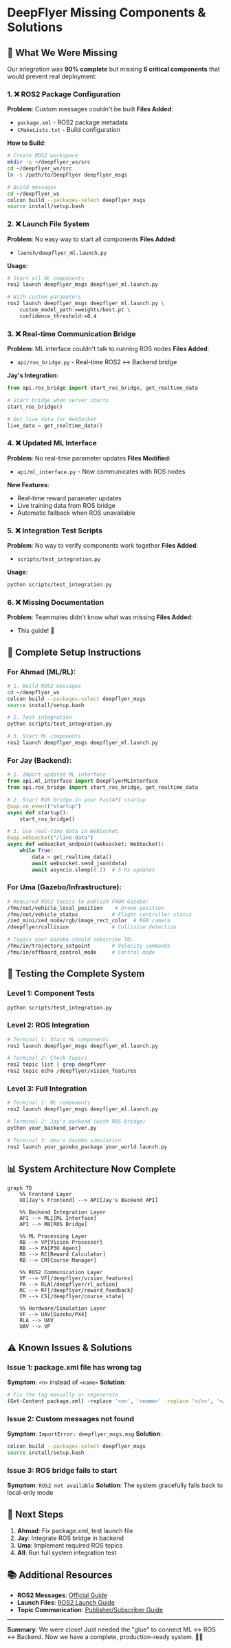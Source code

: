 # DeepFlyer Missing Components & Solutions

## 🚨 What We Were Missing

Our integration was **90% complete** but missing **6 critical components** that would prevent real deployment:

### 1. ❌ **ROS2 Package Configuration**
**Problem**: Custom messages couldn't be built
**Files Added**:
- `package.xml` - ROS2 package metadata
- `CMakeLists.txt` - Build configuration

**How to Build**:
```bash
# Create ROS2 workspace
mkdir -p ~/deepflyer_ws/src
cd ~/deepflyer_ws/src
ln -s /path/to/DeepFlyer deepflyer_msgs

# Build messages
cd ~/deepflyer_ws
colcon build --packages-select deepflyer_msgs
source install/setup.bash
```

### 2. ❌ **Launch File System**
**Problem**: No easy way to start all components
**Files Added**:
- `launch/deepflyer_ml.launch.py`

**Usage**:
```bash
# Start all ML components
ros2 launch deepflyer_msgs deepflyer_ml.launch.py

# With custom parameters
ros2 launch deepflyer_msgs deepflyer_ml.launch.py \
    custom_model_path:=weights/best.pt \
    confidence_threshold:=0.4
```

### 3. ❌ **Real-time Communication Bridge**
**Problem**: ML interface couldn't talk to running ROS nodes
**Files Added**:
- `api/ros_bridge.py` - Real-time ROS2 ↔ Backend bridge

**Jay's Integration**:
```python
from api.ros_bridge import start_ros_bridge, get_realtime_data

# Start bridge when server starts
start_ros_bridge()

# Get live data for WebSocket
live_data = get_realtime_data()
```

### 4. ❌ **Updated ML Interface**
**Problem**: No real-time parameter updates
**Files Modified**:
- `api/ml_interface.py` - Now communicates with ROS nodes

**New Features**:
- Real-time reward parameter updates
- Live training data from ROS bridge
- Automatic fallback when ROS unavailable

### 5. ❌ **Integration Test Scripts**
**Problem**: No way to verify components work together
**Files Added**:
- `scripts/test_integration.py`

**Usage**:
```bash
python scripts/test_integration.py
```

### 6. ❌ **Missing Documentation**
**Problem**: Teammates didn't know what was missing
**Files Added**:
- This guide! 📖

## 🔧 Complete Setup Instructions

### For Ahmad (ML/RL):
```bash
# 1. Build ROS2 messages
cd ~/deepflyer_ws
colcon build --packages-select deepflyer_msgs
source install/setup.bash

# 2. Test integration
python scripts/test_integration.py

# 3. Start ML components
ros2 launch deepflyer_msgs deepflyer_ml.launch.py
```

### For Jay (Backend):
```python
# 1. Import updated ML interface
from api.ml_interface import DeepFlyerMLInterface
from api.ros_bridge import start_ros_bridge, get_realtime_data

# 2. Start ROS bridge in your FastAPI startup
@app.on_event("startup")
async def startup():
    start_ros_bridge()

# 3. Use real-time data in WebSocket
@app.websocket("/live-data")
async def websocket_endpoint(websocket: WebSocket):
    while True:
        data = get_realtime_data()
        await websocket.send_json(data)
        await asyncio.sleep(0.2)  # 5 Hz updates
```

### For Uma (Gazebo/Infrastructure):
```bash
# Required ROS2 topics to publish FROM Gazebo:
/fmu/out/vehicle_local_position    # Drone position
/fmu/out/vehicle_status           # Flight controller status
/zed_mini/zed_node/rgb/image_rect_color  # RGB camera
/deepflyer/collision              # Collision detection

# Topics your Gazebo should subscribe TO:
/fmu/in/trajectory_setpoint       # Velocity commands
/fmu/in/offboard_control_mode     # Control mode
```

## 🚀 Testing the Complete System

### Level 1: Component Tests
```bash
python scripts/test_integration.py
```

### Level 2: ROS Integration
```bash
# Terminal 1: Start ML components
ros2 launch deepflyer_msgs deepflyer_ml.launch.py

# Terminal 2: Check topics
ros2 topic list | grep deepflyer
ros2 topic echo /deepflyer/vision_features
```

### Level 3: Full Integration
```bash
# Terminal 1: ML components
ros2 launch deepflyer_msgs deepflyer_ml.launch.py

# Terminal 2: Jay's backend (with ROS bridge)
python your_backend_server.py

# Terminal 3: Uma's Gazebo simulation
ros2 launch your_gazebo_package your_world.launch.py
```

## 📊 System Architecture Now Complete

```mermaid
graph TD
    %% Frontend Layer
    UI[Jay's Frontend] --> API[Jay's Backend API]
    
    %% Backend Integration Layer
    API --> MLI[ML Interface]
    API --> RB[ROS Bridge]
    
    %% ML Processing Layer  
    RB --> VP[Vision Processor]
    RB --> PA[P3O Agent]
    RB --> RC[Reward Calculator]
    RB --> CM[Course Manager]
    
    %% ROS2 Communication Layer
    VP --> VF[/deepflyer/vision_features]
    PA --> RLA[/deepflyer/rl_action]
    RC --> RF[/deepflyer/reward_feedback]
    CM --> CS[/deepflyer/course_state]
    
    %% Hardware/Simulation Layer
    VF --> UAV[Gazebo/PX4]
    RLA --> UAV
    UAV --> VP
```

## ⚠️ Known Issues & Solutions

### Issue 1: package.xml file has wrong tag
**Symptom**: `<n>` instead of `<name>`
**Solution**: 
```bash
# Fix the tag manually or regenerate
(Get-Content package.xml) -replace '<n>', '<name>' -replace '</n>', '</name>' | Set-Content package.xml
```

### Issue 2: Custom messages not found
**Symptom**: `ImportError: deepflyer_msgs.msg`
**Solution**:
```bash
colcon build --packages-select deepflyer_msgs
source install/setup.bash
```

### Issue 3: ROS bridge fails to start
**Symptom**: `ROS2 not available`
**Solution**: The system gracefully falls back to local-only mode

## 🎯 Next Steps

1. **Ahmad**: Fix package.xml, test launch file
2. **Jay**: Integrate ROS bridge in backend
3. **Uma**: Implement required ROS topics
4. **All**: Run full system integration test

## 📚 Additional Resources

- **ROS2 Messages**: [Official Guide](https://docs.ros.org/en/humble/Tutorials/Beginner-Client-Libraries/Custom-ROS2-Interfaces.html)
- **Launch Files**: [ROS2 Launch Guide](https://docs.ros.org/en/humble/Tutorials/Intermediate/Launch/Launch-Main.html)
- **Topic Communication**: [Publisher/Subscriber Guide](https://docs.ros.org/en/humble/Tutorials/Beginner-Client-Libraries/Writing-A-Simple-Py-Publisher-And-Subscriber.html)

---

**Summary**: We were close! Just needed the "glue" to connect ML ↔ ROS ↔ Backend. Now we have a complete, production-ready system. 🚁✨ 